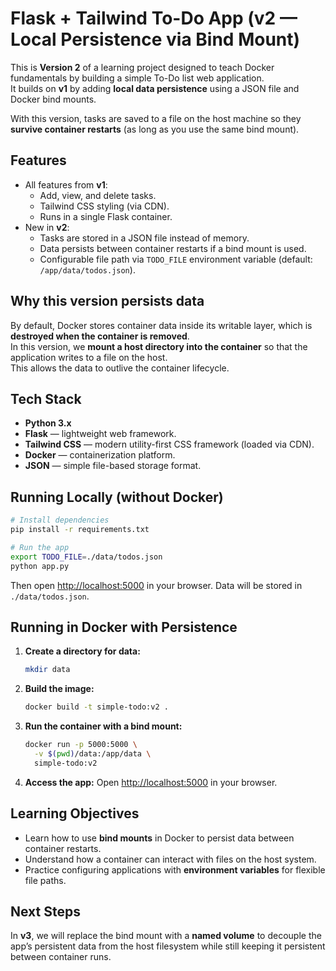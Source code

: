 # Flask + Tailwind To-Do App (v2 — Local Persistence via Bind Mount)

This is **Version 2** of a learning project designed to teach Docker fundamentals by building a simple To-Do list web application.  
It builds on **v1** by adding **local data persistence** using a JSON file and Docker bind mounts.  

With this version, tasks are saved to a file on the host machine so they **survive container restarts** (as long as you use the same bind mount).

## Features
- All features from **v1**:
  - Add, view, and delete tasks.
  - Tailwind CSS styling (via CDN).
  - Runs in a single Flask container.
- New in **v2**:
  - Tasks are stored in a JSON file instead of memory.
  - Data persists between container restarts if a bind mount is used.
  - Configurable file path via `TODO_FILE` environment variable (default: `/app/data/todos.json`).

## Why this version persists data
By default, Docker stores container data inside its writable layer, which is **destroyed when the container is removed**.  
In this version, we **mount a host directory into the container** so that the application writes to a file on the host.  
This allows the data to outlive the container lifecycle.

## Tech Stack
- **Python 3.x**
- **Flask** — lightweight web framework.
- **Tailwind CSS** — modern utility-first CSS framework (loaded via CDN).
- **Docker** — containerization platform.
- **JSON** — simple file-based storage format.

## Running Locally (without Docker)
```bash
# Install dependencies
pip install -r requirements.txt

# Run the app
export TODO_FILE=./data/todos.json
python app.py
````

Then open [http://localhost:5000](http://localhost:5000) in your browser.
Data will be stored in `./data/todos.json`.

## Running in Docker with Persistence

1. **Create a directory for data:**

   ```bash
   mkdir data
   ```

2. **Build the image:**

   ```bash
   docker build -t simple-todo:v2 .
   ```

3. **Run the container with a bind mount:**

   ```bash
   docker run -p 5000:5000 \
     -v $(pwd)/data:/app/data \
     simple-todo:v2
   ```

4. **Access the app:**
   Open [http://localhost:5000](http://localhost:5000) in your browser.

## Learning Objectives

* Learn how to use **bind mounts** in Docker to persist data between container restarts.
* Understand how a container can interact with files on the host system.
* Practice configuring applications with **environment variables** for flexible file paths.

## Next Steps

In **v3**, we will replace the bind mount with a **named volume** to decouple the app’s persistent data from the host filesystem while still keeping it persistent between container runs.

